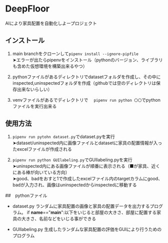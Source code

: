 # DeepFloor
AIにより家具配置を自動化しよープロジェクト

## インストール
1. main branchをクローンして`pipenv install --ignore-pipfile`<br>➤エラーが出たらpipenvをインストール（pythonのバージョン、ライブラリも含めた仮想環境を構築出来るやつ）

2. pythonファイルがあるディレクトリでdatasetフォルダを作成し、その中にinspected,uninspectedフォルダを作成（githubでは空のディレクトリは保存出来ないらしい）

3. venvファイルがあるでディレクトリで　
`pipenv run python 〇〇`でpythonファイルを実行出来る

## 使用方法
1. `pipenv run pytohn dataset.py`でdataset.pyを実行<br>➤dataset/uninspected内に画像ファイルとdatasetに家具の配置情報が入ったexcelファイルが作成される

2. `pipenv run python GUIlabeling.py`でGUIlabeling.pyを実行<br>➤uninspected内にある画像ファイルが順番に表示される（■が家具、近くにある棒が向いている方向）<br>➤good、badをおすと1で作成したexcelファイル内のtargetカラムにgood、badが入力され、画像はuninspectedからinspectedに移動する

##　pythonファイル
- dataset.py
 ランダムに家具配置の画像と家具の配置データを出力するプログラム。
 if __name__=="__main__":以下をいじると部屋の大きさ、部屋に配置する家具の大きさ、名前などをいじる事ができる

- GUIlabeling.py
 生成したランダムな家具配置の評価をGUIにより行うためのプログラム
 